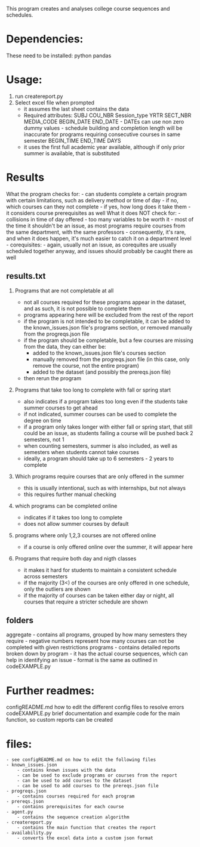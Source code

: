 This program creates and analyses college course sequences and schedules.

# Dependencies:
These need to be installed:
python
pandas


# Usage:
1. run createreport.py
2. Select excel file when prompted
	- it assumes the last sheet contains the data
	- Required attributes:
		SUBJ
		COU_NBR
		Session_type
		YRTR
		SECT_NBR
		MEDIA_CODE
		BEGIN_DATE
		END_DATE
			- DATEs can use non zero dummy values
			- schedule building and completion length will be inaccurate for programs requiring consecutive courses in same semester
		BEGIN_TIME
		END_TIME
		DAYS
	- it uses the first full academic year available, although if only prior summer is available, that is substituted



# Results
What the program checks for:
	- can students complete a certain program with certain limitations, such as delivery method or time of day
		- if no, which courses can they not complete
		- if yes, how long does it take them
	- it considers course prerequisites as well
What it does NOT check for:
	- collisions in time of day offered
		- too many variables to be worth it
		- most of the time it shouldn't be an issue, as most programs require courses from the same department, with the same professors
		- consequently, it's rare, and when it does happen, it's much easier to catch it on a department level
	- corequisites:
		- again, usually not an issue, as corequites are usually scheduled together anyway, and issues should probably be caught there as well


## results.txt
1. Programs that are not completable at all
	- not all courses required for these programs appear in the dataset, and as such, it is not possible to complete them
	- programs appearing here will be excluded from the rest of the report
	- if the program is not intended to be completable, it can be added to the known_issues.json file's programs section, or removed manually from the progreqs.json file
	- if the program should be completable, but a few courses are missing from the data, they can either be:
		- added to the known_issues.json file's courses section
		- manually removed from the progreqs.json file (in this case, only remove the course, not the entire program)
		- added to the dataset (and possibly the prereqs.json file)
	- then rerun the program

2. Programs that take too long to complete with fall or spring start
	- also indicates if a program takes too long even if the students take summer courses to get ahead
	- if not indicated, summer courses can be used to complete the degree on time
	- if a program only takes longer with either fall or spring start, that still could be an issue, as students failing a course will be pushed back 2 semesters, not 1
	- when counting semesters, summer is also included, as well as semesters when students cannot take courses
	- ideally, a program should take up to 6 semesters - 2 years to complete

3. Which programs require courses that are only offered in the summer
	- this is usually intentional, such as with internships, but not always
	- this requires further manual checking

4. which programs can be completed online
	- indicates if it takes too long to complete
	- does not allow summer courses by default

5. programs where only 1,2,3 courses are not offered online
	- if a course is only offered online over the summer, it will appear here

6. Programs that require both day and nigth classes
	- it makes it hard for students to maintain a consistent schedule across semesters
	- if the majority (3<) of the courses are only offered in one schedule, only the outliers are shown
	- if the majority of courses can be taken either day or night, all courses that require a stricter schedule are shown


## folders
aggregate
	- contains all programs, grouped by how many semesters they require
	- negative numbers represent how many courses can not be completed with given restrictions
programs
	- contains detailed reports broken down by program
	- it has the actual course sequences, which can help in identifying an issue
	- format is the same as outlined in codeEXAMPLE.py


# Further readmes:
configREADME.md
how to edit the different config files to resolve errors
codeEXAMPLE.py
brief documentation and example code for the main function, so custom reports can be created

# files:
	- see configREADME.md on how to edit the following files
	- known_issues.json
		- contains known issues with the data
		- can be used to exclude programs or courses from the report
		- can be used to add courses to the dataset
		- can be used to add courses to the prereqs.json file
	- progreqs.json
		- contains courses required for each program
	- prereqs.json
		- contains prerequisites for each course
	- agent.py
		- contains the sequence creation algorithm
	- createreport.py
		- contains the main function that creates the report
	- availability.py
		- converts the excel data into a custom json format
